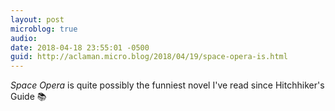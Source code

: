 ```yaml
---
layout: post
microblog: true
audio: 
date: 2018-04-18 23:55:01 -0500
guid: http://aclaman.micro.blog/2018/04/19/space-opera-is.html
---
```

_Space Opera_ is quite possibly the funniest novel I've read since Hitchhiker's Guide 📚
